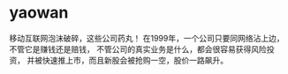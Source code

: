 # yaowan
移动互联网泡沫破碎，这些公司药丸！
在1999年，一个公司只要同网络沾上边，不管它是赚钱还是赔钱，
不管公司的真实业务是什么，都会很容易获得风险投资，
并被快速推上市，而且新股会被抢购一空，股价一路飙升。
